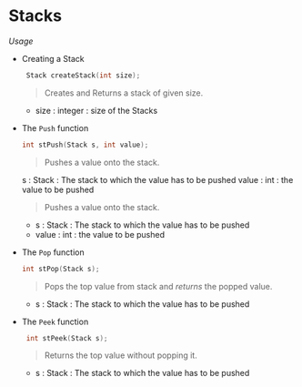 # Stacks

*Usage*

- Creating a Stack
  ```C
   Stack createStack(int size);

  ```
    > Creates and Returns a stack of given size.

   - size : integer : size of the Stacks


- The `Push` function
   ```C
   int stPush(Stack s, int value);

   ```
    > Pushes a value onto the stack.

   s     : Stack : The stack to which the value has to be pushed
   value : int   : the value to be pushed
    > Pushes a value onto the stack.

   - s     : Stack : The stack to which the value has to be pushed
   - value : int   : the value to be pushed

 - The `Pop` function
    ```C
    int stPop(Stack s);

    ```
      > Pops the top value from stack and _returns_ the popped value.

    - s     : Stack : The stack to which the value has to be pushed

- The `Peek` function
  ```C
   int stPeek(Stack s);

   ```
    > Returns the top value without popping it.

   - s     : Stack : The stack to which the value has to be pushed

